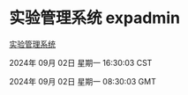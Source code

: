 # 实验管理系统 expadmin
[实验管理系统](http://219.139.196.164:56808/expadmin-782313d2-e1b1-4ea7-932e-3a55e6a1a4d0/)

2024年 09月 02日 星期一 16:30:03 CST

2024年 09月 02日 星期一 08:30:03 GMT
